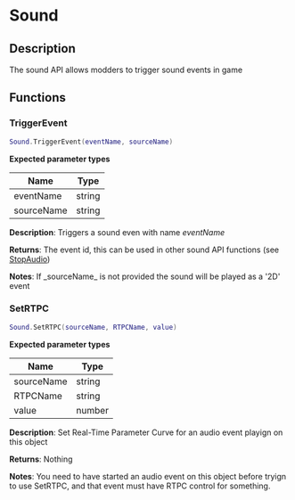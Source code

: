 Sound
=====

Description
-----------

The sound API allows modders to trigger sound events in game

Functions
---------

### TriggerEvent

``` lua
Sound.TriggerEvent(eventName, sourceName)
```

**Expected parameter types**

| Name       | Type   |
|------------|--------|
| eventName  | string |
| sourceName | string |

**Description**: Triggers a sound even with name *eventName*

**Returns**: The event id, this can be used in other sound API functions
(see [StopAudio](#StopAudio "wikilink"))

**Notes**: If \_sourceName\_ is not provided the sound will be played as
a '2D' event

### SetRTPC

``` lua
Sound.SetRTPC(sourceName, RTPCName, value)
```

**Expected parameter types**

| Name       | Type   |
|------------|--------|
| sourceName | string |
| RTPCName   | string |
| value      | number |

**Description**: Set Real-Time Parameter Curve for an audio event
playign on this object

**Returns**: Nothing

**Notes**: You need to have started an audio event on this object before
tryign to use SetRTPC, and that event must have RTPC control for
something.
